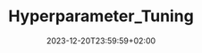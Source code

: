 ---
type: lecture
date: 2023-12-20T23:59:59+02:00
title: "Hyperparameter_Tuning"
thumbnail: /static_files/presentations/16.png
links:
    - url: /static_files/Slides/16_Hyperparameter_Tuning.pdf
      name: slides
---